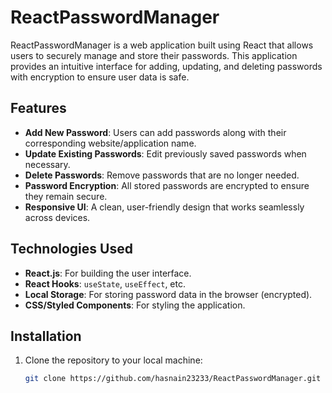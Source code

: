 # ReactPasswordManager

ReactPasswordManager is a web application built using React that allows users to securely manage and store their passwords. This application provides an intuitive interface for adding, updating, and deleting passwords with encryption to ensure user data is safe.

## Features

- **Add New Password**: Users can add passwords along with their corresponding website/application name.
- **Update Existing Passwords**: Edit previously saved passwords when necessary.
- **Delete Passwords**: Remove passwords that are no longer needed.
- **Password Encryption**: All stored passwords are encrypted to ensure they remain secure.
- **Responsive UI**: A clean, user-friendly design that works seamlessly across devices.

## Technologies Used

- **React.js**: For building the user interface.
- **React Hooks**: `useState`, `useEffect`, etc.
- **Local Storage**: For storing password data in the browser (encrypted).
- **CSS/Styled Components**: For styling the application.

## Installation

1. Clone the repository to your local machine:
   ```bash
   git clone https://github.com/hasnain23233/ReactPasswordManager.git
